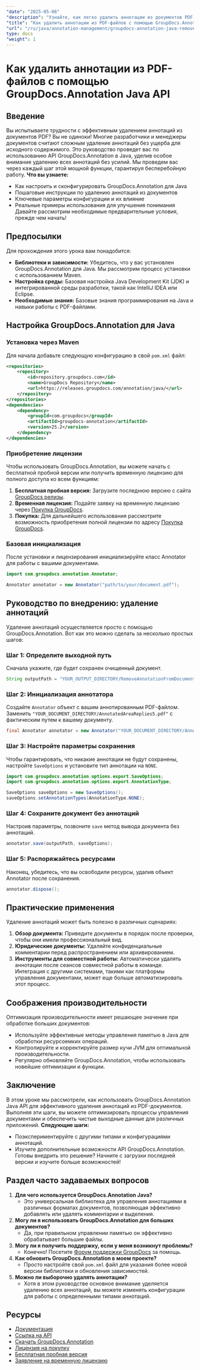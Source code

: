 ```yaml
---
"date": "2025-05-06"
"description": "Узнайте, как легко удалить аннотации из документов PDF с помощью API GroupDocs.Annotation в Java. Следуйте нашему пошаговому руководству для эффективного управления документами."
"title": "Как удалить аннотации из PDF-файлов с помощью GroupDocs.Annotation Java API"
"url": "/ru/java/annotation-management/groupdocs-annotation-java-remove-pdf-annotations/"
type: docs
"weight": 1
---
```


# Как удалить аннотации из PDF-файлов с помощью GroupDocs.Annotation Java API
## Введение
Вы испытываете трудности с эффективным удалением аннотаций из документов PDF? Вы не одиноки! Многие разработчики и менеджеры документов считают сложным удаление аннотаций без ущерба для исходного содержимого. Это руководство проведет вас по использованию API GroupDocs.Annotation в Java, уделив особое внимание удалению всех аннотаций без усилий. Мы проведем вас через каждый шаг этой мощной функции, гарантируя бесперебойную работу.
**Что вы узнаете:**
- Как настроить и сконфигурировать GroupDocs.Annotation для Java
- Пошаговые инструкции по удалению аннотаций из документов
- Ключевые параметры конфигурации и их влияние
- Реальные примеры использования для улучшения понимания
Давайте рассмотрим необходимые предварительные условия, прежде чем начать!
## Предпосылки
Для прохождения этого урока вам понадобится:
- **Библиотеки и зависимости:** Убедитесь, что у вас установлен GroupDocs.Annotation для Java. Мы рассмотрим процесс установки с использованием Maven.
- **Настройка среды:** Базовая настройка Java Development Kit (JDK) и интегрированной среды разработки, такой как IntelliJ IDEA или Eclipse.
- **Необходимые знания:** Базовые знания программирования на Java и навыки работы с PDF-файлами.
## Настройка GroupDocs.Annotation для Java
### Установка через Maven
Для начала добавьте следующую конфигурацию в свой `pom.xml` файл:
```xml
<repositories>
    <repository>
        <id>repository.groupdocs.com</id>
        <name>GroupDocs Repository</name>
        <url>https://releases.groupdocs.com/annotation/java/</url>
    </repository>
</repositories>
<dependencies>
    <dependency>
        <groupId>com.groupdocs</groupId>
        <artifactId>groupdocs-annotation</artifactId>
        <version>25.2</version>
    </dependency>
</dependencies>
```
### Приобретение лицензии
Чтобы использовать GroupDocs.Annotation, вы можете начать с бесплатной пробной версии или получить временную лицензию для полного доступа ко всем функциям:
1. **Бесплатная пробная версия:** Загрузите последнюю версию с сайта [GroupDocs релизы](https://releases.groupdocs.com/annotation/java/).
2. **Временная лицензия:** Подайте заявку на временную лицензию через [Покупка GroupDocs](https://purchase.groupdocs.com/temporary-license/).
3. **Покупка:** Для дальнейшего использования рассмотрите возможность приобретения полной лицензии по адресу [Покупка GroupDocs](https://purchase.groupdocs.com/buy).
### Базовая инициализация
После установки и лицензирования инициализируйте класс Annotator для работы с вашими документами.
```java
import com.groupdocs.annotation.Annotator;

Annotator annotator = new Annotator("path/to/your/document.pdf");
```
## Руководство по внедрению: удаление аннотаций
Удаление аннотаций осуществляется просто с помощью GroupDocs.Annotation. Вот как это можно сделать за несколько простых шагов:
### Шаг 1: Определите выходной путь
Сначала укажите, где будет сохранен очищенный документ.
```java
String outputPath = "YOUR_OUTPUT_DIRECTORY/RemoveAnnotationFromDocument.pdf"; // Обновление с вашим путем
```
### Шаг 2: Инициализация аннотатора
Создайте `Annotator` объект с вашим аннотированным PDF-файлом. Заменить `"YOUR_DOCUMENT_DIRECTORY/AnnotatedAreaReplies5.pdf"` с фактическим путем к вашему документу.
```java
final Annotator annotator = new Annotator("YOUR_DOCUMENT_DIRECTORY/AnnotatedAreaReplies5.pdf");
```
### Шаг 3: Настройте параметры сохранения
Чтобы гарантировать, что никакие аннотации не будут сохранены, настройте `SaveOptions` и установите тип аннотации на `NONE`.
```java
import com.groupdocs.annotation.options.export.SaveOptions;
import com.groupdocs.annotation.options.export.AnnotationType;

SaveOptions saveOptions = new SaveOptions();
saveOptions.setAnnotationTypes(AnnotationType.NONE);
```
### Шаг 4: Сохраните документ без аннотаций
Настроив параметры, позвоните `save` метод вывода документа без аннотаций.
```java
annotator.save(outputPath, saveOptions);
```
### Шаг 5: Распоряжайтесь ресурсами
Наконец, убедитесь, что вы освободили ресурсы, удалив объект Annotator после сохранения.
```java
annotator.dispose();
```
## Практические применения
Удаление аннотаций может быть полезно в различных сценариях:
1. **Обзор документа:** Приведите документы в порядок после проверки, чтобы они имели профессиональный вид.
2. **Юридические документы:** Удаляйте конфиденциальные комментарии перед распространением или архивированием.
3. **Инструменты для совместной работы:** Автоматически удалять аннотации после сеансов совместной работы в команде.
Интеграция с другими системами, такими как платформы управления документами, может еще больше автоматизировать этот процесс.
## Соображения производительности
Оптимизация производительности имеет решающее значение при обработке больших документов:
- Используйте эффективные методы управления памятью в Java для обработки ресурсоемких операций.
- Контролируйте и корректируйте размер кучи JVM для оптимальной производительности.
- Регулярно обновляйте GroupDocs.Annotation, чтобы использовать новейшие оптимизации и функции.
## Заключение
В этом уроке мы рассмотрели, как использовать GroupDocs.Annotation Java API для эффективного удаления аннотаций из PDF-документов. Выполняя эти шаги, вы можете оптимизировать процессы управления документами и обеспечить чистые выходные данные для различных приложений.
**Следующие шаги:**
- Поэкспериментируйте с другими типами и конфигурациями аннотаций.
- Изучите дополнительные возможности API GroupDocs.Annotation.
Готовы внедрить это решение? Начните с загрузки последней версии и изучите больше возможностей!
## Раздел часто задаваемых вопросов
1. **Для чего используется GroupDocs.Annotation Java?**
   - Это универсальная библиотека для управления аннотациями в различных форматах документов, позволяющая эффективно добавлять или удалять комментарии и выделения.
2. **Могу ли я использовать GroupDocs.Annotation для больших документов?**
   - Да, при правильном управлении памятью он эффективно обрабатывает большие файлы.
3. **Могу ли я получить поддержку, если у меня возникнут проблемы?**
   - Конечно! Посетите [Форум поддержки GroupDocs](https://forum.groupdocs.com/c/annotation/) за помощь.
4. **Как обновить GroupDocs.Annotation в моем проекте?**
   - Просто настройте свой `pom.xml` файл для указания более новой версии библиотеки и обновления зависимостей.
5. **Можно ли выборочно удалять аннотации?**
   - Хотя в этом руководстве основное внимание уделяется удалению всех аннотаций, вы можете изменять конфигурации для работы с определенными типами аннотаций.
## Ресурсы
- [Документация](https://docs.groupdocs.com/annotation/java/)
- [Ссылка на API](https://reference.groupdocs.com/annotation/java/)
- [Скачать GroupDocs.Annotation](https://releases.groupdocs.com/annotation/java/)
- [Лицензия на покупку](https://purchase.groupdocs.com/buy)
- [Бесплатная пробная версия](https://releases.groupdocs.com/annotation/java/)
- [Заявление на временную лицензию](https://purchase.groupdocs.com/temporary-license/)